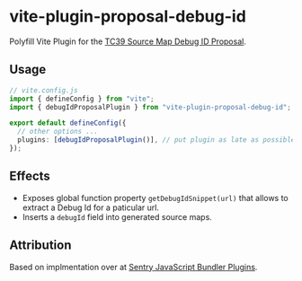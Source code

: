 # vite-plugin-proposal-debug-id

Polyfill Vite Plugin for the [TC39 Source Map Debug ID Proposal](https://github.com/tc39/source-map-rfc/blob/main/proposals/debug-id.md).

## Usage

```ts
// vite.config.js
import { defineConfig } from "vite";
import { debugIdProposalPlugin } from "vite-plugin-proposal-debug-id";

export default defineConfig({
  // other options ...
  plugins: [debugIdProposalPlugin()], // put plugin as late as possible
});
```

## Effects

- Exposes global function property `getDebugIdSnippet(url)` that allows to extract a Debug Id for a paticular url.
- Inserts a `debugId` field into generated source maps.

## Attribution

Based on implmentation over at [Sentry JavaScript Bundler Plugins](https://github.com/getsentry/sentry-javascript-bundler-plugins).
